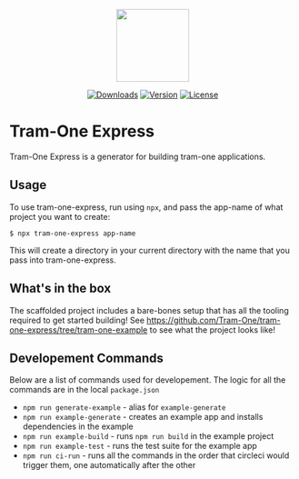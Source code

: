 <p align="center"><a href="http://tram-one.io/" target="_blank"><img src="https://unpkg.com/@tram-one/tram-logo@4" width="128"></a></p>

<p align="center">
	<a href="https://www.npmjs.com/package/tram-one-express"><img src="https://img.shields.io/npm/dm/tram-one-express.svg" alt="Downloads"></a>
	<a href="https://www.npmjs.com/package/tram-one-express"><img src="https://img.shields.io/npm/v/tram-one-express.svg" alt="Version"></a>
	<a href="https://www.npmjs.com/package/tram-one-express"><img src="https://img.shields.io/npm/l/tram-one-express.svg" alt="License"></a>
</p>

# Tram-One Express

Tram-One Express is a generator for building tram-one applications.

## Usage

To use tram-one-express, run using `npx`, and pass the app-name of what project you want to create:

```
$ npx tram-one-express app-name
```

This will create a directory in your current directory with the name that you pass into tram-one-express.

## What's in the box

The scaffolded project includes a bare-bones setup that has all the tooling required to get started building!
See https://github.com/Tram-One/tram-one-express/tree/tram-one-example to see what the project looks like!

## Developement Commands

Below are a list of commands used for developement. The logic for all the commands are in the local `package.json`

- `npm run generate-example` - alias for `example-generate`
- `npm run example-generate` - creates an example app and installs dependencies in the example
- `npm run example-build` - runs `npm run build` in the example project
- `npm run example-test` - runs the test suite for the example app
- `npm run ci-run` - runs all the commands in the order that circleci would trigger them, one automatically after the other
